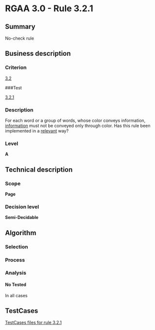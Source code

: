 # RGAA 3.0 -  Rule 3.2.1

## Summary

No-check rule

## Business description

### Criterion

[3.2](http://asqatasun.github.io/RGAA--3.0--EN/RGAA3.0_Criteria_English_version_v1.html#crit-3-2)

###Test

[3.2.1](http://asqatasun.github.io/RGAA--3.0--EN/RGAA3.0_Criteria_English_version_v1.html#test-3-2-1)

### Description
For each word or a group
    of words, whose color conveys information, <a href="http://asqatasun.github.io/RGAA--3.0--EN/RGAA3.0_Glossary_English_version_v1.html#mInfoCouleur">information</a>
    must not be conveyed only through color. Has this rule been
    implemented in a <a href="http://asqatasun.github.io/RGAA--3.0--EN/RGAA3.0_Glossary_English_version_v1.html#mPertinence">relevant</a> way? 


### Level

**A**

## Technical description

### Scope

**Page**

### Decision level

**Semi-Decidable**

## Algorithm

### Selection

### Process

### Analysis

#### No Tested 

In all cases








##  TestCases 

[TestCases files for rule 3.2.1](https://github.com/Asqatasun/Asqatasun/tree/master/rules/rules-rgaa3.0/src/test/resources/testcases/rgaa30/Rgaa30Rule030201/) 



